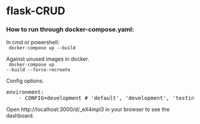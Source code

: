# flask-CRUD

### How to run through docker-compose.yaml:
In cmd or powershell:<br>
<code> docker-compose up --build </code> <br>

Against unused images in docker. <br>
<code> docker-compose up --build --force-recreate </code> <br>

Config options. <br>
<pre>
environment:
    - CONFIG=development # 'default', 'development', 'testing', 'production'
</pre>

Open http://localhost:3000/d/_eX4mpl3 in your browser to see the dashboard.